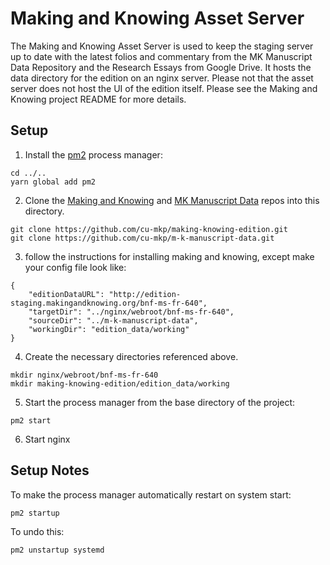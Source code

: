 Making and Knowing Asset Server
================

The Making and Knowing Asset Server is used to keep the staging server up to date with the latest folios and commentary from the MK Manuscript Data Repository and the Research Essays from Google Drive. It hosts the data directory for the edition on an nginx server. Please not that the asset server does not host the UI of the edition itself. Please see the Making and Knowing project README for more details. 

Setup
-----

1. Install the [pm2](https://pm2.io/) process manager: 

```
cd ../..
yarn global add pm2
```

2. Clone the [Making and Knowing](https://github.com/cu-mkp/making-knowing-edition) and [MK Manuscript Data](https://github.com/cu-mkp/m-k-manuscript-data) repos into this directory.

```
git clone https://github.com/cu-mkp/making-knowing-edition.git
git clone https://github.com/cu-mkp/m-k-manuscript-data.git
```

3. follow the instructions for installing making and knowing, except make your config file look like:

```
{
    "editionDataURL": "http://edition-staging.makingandknowing.org/bnf-ms-fr-640",
    "targetDir": "../nginx/webroot/bnf-ms-fr-640",
    "sourceDir": "../m-k-manuscript-data",
    "workingDir": "edition_data/working"
}
```

4. Create the necessary directories referenced above.

```
mkdir nginx/webroot/bnf-ms-fr-640
mkdir making-knowing-edition/edition_data/working
```

5. Start the process manager from the base directory of the project:

```
pm2 start
```

6. Start nginx


Setup Notes
------------

To make the process manager automatically restart on system start:

```
pm2 startup
```

To undo this:

```
pm2 unstartup systemd
```
